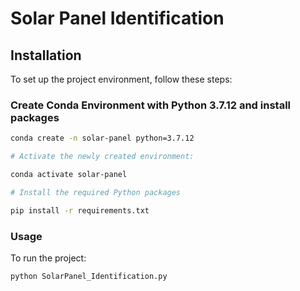 # Solar Panel Identification

## Installation

To set up the project environment, follow these steps:

### Create Conda Environment with Python 3.7.12 and install packages

```bash
conda create -n solar-panel python=3.7.12

# Activate the newly created environment:

conda activate solar-panel

# Install the required Python packages

pip install -r requirements.txt

```

### Usage

To run the project:

```bash
python SolarPanel_Identification.py

```
